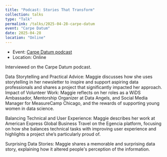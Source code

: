 ```yaml
---
title: "Podcast: Stories That Transform"
collection: talks
type: "Talk"
permalink: /talks/2025-04-28-carpe-datum
event: "Carpe Datum"
date: 2025-04-28
location: "Online"
---
```


- Event: [Carpe Datum podcast](https://open.spotify.com/episode/7y3GtZt5rus53Txl9Ok0Yh?si=WYWxhaDkQmCppof7IsQEvQ)
- Location: Online

Interviewed on the Carpe Datum podcast. 

Data Storytelling and Practical Advice: Maggie discusses how she uses storytelling in her newsletter to inspire and support aspiring data professionals and shares a project that significantly impacted her approach.
Impact of Volunteer Work: Maggie reflects on her roles as a WiDS Ambassador, Mentorship Organizer at Data Angels, and Social Media Manager for MeasureCamp Chicago, and the rewards of supporting young women in data science.

Balancing Technical and User Experience: Maggie describes her work at American Express Global Business Travel on the Egencia platform, focusing on how she balances technical tasks with improving user experience and highlights a project she’s particularly proud of.

Surprising Data Stories: Maggie shares a memorable and surprising data story, explaining how it altered people's perception of the information.
